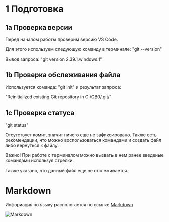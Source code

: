 # 1 Подготовка
## 1a Проверка версии
Перед началом работы проверим версию VS Code.

Для этого используем следующую команду  в терминале:
"git --version"

Вывод запроса:
"git version 2.39.1.windows.1"
## 1b Проверка обслеживания файла
Используется команда:
"git init"
и результат запроса:

"Reinitialized existing Git repository in C:/GB0/.git/"

## 1c Проверка статуса
"git status"

Отсутствует комит, значит ничего еще не зафиксировано. Также есть рекомендации, что можно воспользоваться командами и создать файл либо вернуться к файлу.

Важно! При работе с терминалом можно вызвать в нем ранее введеные командами используя стрелки.

Также указано, что данный файл еще не отслеживается.



# Markdown

Инфориация по языку распологается по ссылке
[Markdown](https://gist.github.com/Jekins/2bf2d0638163f1294637)


![Markdown](https://4.bp.blogspot.com/-qxMMB-MClWU/UHWKkVcFSGI/AAAAAAAACAI/JJ1sJXj_PS8/s1600/markdown+in+xakep.jpg)

